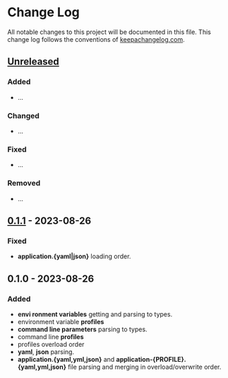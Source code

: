 # Change Log

All notable changes to this project will be documented in this file. This change log follows the conventions
of [keepachangelog.com](http://keepachangelog.com/).

## [Unreleased]

### Added

- ...

### Changed

- ...

### Fixed

- ...

### Removed

- ...

## [0.1.1] - 2023-08-26

### Fixed

- **application.{yaml|json}** loading order.

## 0.1.0 - 2023-08-26

### Added

- **envi ronment variables** getting and parsing to types.
- environment variable **profiles**
- **command line parameters** parsing to types.
- command line **profiles**
- profiles overload order
- **yaml**, **json** parsing.
- **application.{yaml,yml,json}** and **application-{PROFILE}.{yaml,yml,json}** file parsing and merging in
  overload/overwrite order.

[Unreleased]: https://sourcehost.site/your-name/clj-file-traversal/compare/0.1.1...HEAD

[0.1.1]: https://sourcehost.site/your-name/clj-file-traversal/compare/0.1.0...0.1.1
